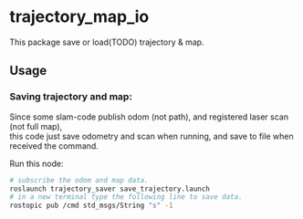 
# trajectory_map_io

This package save or load(TODO) trajectory & map.


## Usage

### Saving trajectory and map:

Since some slam-code publish odom (not path), and registered laser scan (not full map),  
this code just save odometry and scan when running, and save to file when received the command.

Run this node:
```bash
# subscribe the odom and map data.
roslaunch trajectory_saver save_trajectory.launch
# in a new terminal type the following line to save data.
rostopic pub /cmd std_msgs/String "s" -1   
```

